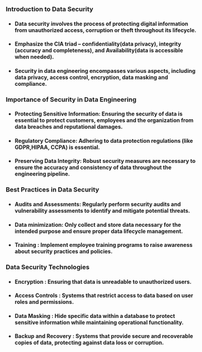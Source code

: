 ### Introduction to Data Security

- #### Data security involves the process of protecting digital information from unauthorized access, corruption or theft throughout its lifecycle.
- #### Emphasize the CIA triad – confidentiality(data privacy), integrity (accuracy and completeness), and Availability(data is accessible when needed).
- #### Security in data engineering encompasses various aspects, including data privacy, access control, encryption, data masking and compliance.


### Importance of Security in Data Engineering

- #### Protecting Sensitive Information: Ensuring the security of data is essential to protect customers, employees and the organization from data breaches and reputational damages.
- #### Regulatory Compliance: Adhering to data protection regulations (like GDPR,HIPAA, CCPA) is essential. 
- #### Preserving Data Integrity: Robust security measures are necessary to ensure the accuracy and consistency of data throughout the engineering pipeline.


### Best Practices in Data Security

- #### Audits and Assessments: Regularly perform security audits and vulnerability assessments to identify and mitigate potential threats.
- #### Data minimization: Only collect and store data necessary for the intended purpose and ensure proper data lifecycle management.
- #### Training : Implement employee training programs to raise awareness about security practices and policies.

### Data Security Technologies

- #### Encryption : Ensuring that data is unreadable to unauthorized users.
- #### Access Controls : Systems that restrict access to data based on user roles and permissions.
- #### Data Masking : Hide specific data within a database to protect sensitive information while maintaining operational functionality.
- #### Backup and Recovery : Systems that provide secure and recoverable copies of data, protecting against data loss or corruption.
